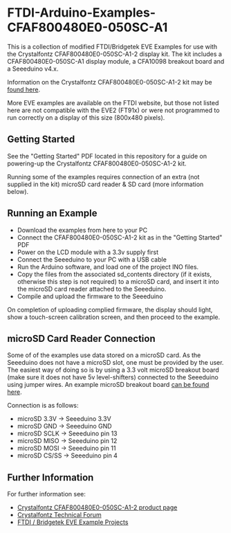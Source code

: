 
# FTDI-Arduino-Examples-CFAF800480E0-050SC-A1
This is a collection of modified FTDI/Bridgetek EVE Examples for use with the Crystalfontz CFAF800480E0-050SC-A1-2 display kit.
The kit includes a CFAF800480E0-050SC-A1 display module, a CFA10098 breakout board and a Seeeduino v4.x. 

Information on the Crystalfontz CFAF800480E0-050SC-A1-2 kit may be [found here](https://www.crystalfontz.com/product/cfaf800480e0050sca12-800x480-accelerated-tft-dev-kit).

More EVE examples are available on the FTDI website, but those not listed here are not compatible with the EVE2 (FT91x) or were not programmed to run correctly on a display of this size (800x480 pixels).

## Getting Started

See the "Getting Started" PDF located in this repository for a guide on powering-up the Crystalfontz CFAF800480E0-050SC-A1-2 kit.

Running some of the examples requires connection of an extra (not supplied in the kit) microSD card reader & SD card (more information below).

## Running an Example
* Download the examples from here to your PC
* Connect the CFAF800480E0-050SC-A1-2 kit as in the "Getting Started" PDF
* Power on the LCD module with a 3.3v supply first
* Connect the Seeeduino to your PC with a USB cable
* Run the Arduino software, and load one of the project INO files.
* Copy the files from the associated sd_contents directory (if it exists, otherwise this step is not required) to a microSD card, and insert it into the microSD card reader attached to the Seeeduino.
* Compile and upload the firmware to the Seeeduino

On completion of uploading complied firmware, the display should light, show a touch-screen calibration screen, and then proceed to the example.

## microSD Card Reader Connection
Some of of the examples use data stored on a microSD card. As the Seeeduino does not have a microSD slot, one must be provided by the user.
The easiest way of doing so is by using a 3.3 volt microSD breakout board (make sure it does not have 5v level-shifters) connected to the Seeeduino using jumper wires.
An example microSD breakout board [can be found here](https://www.sparkfun.com/products/544).

Connection is as follows:
* microSD 3.3V -> Seeeduino 3.3V
* microSD GND -> Seeeduino GND
* microSD SCLK -> Seeeduino pin 13
* microSD MISO -> Seeeduino pin 12
* microSD MOSI -> Seeeduino pin 11
* microSD CS/SS -> Seeeduino pin 4

## Further Information
For further information see:
* [Crystalfontz CFAF800480E0-050SC-A1-2 product page](https://www.crystalfontz.com/product/cfaf800480e0050sca12-800x480-accelerated-tft-dev-kit)
* [Crystalfontz Technical Forum](http://forum.crystalfontz.com/)
* [FTDI / Bridgetek EVE Example Projects](https://www.ftdichip.com/Support/SoftwareExamples/FT800_Projects.htm)

